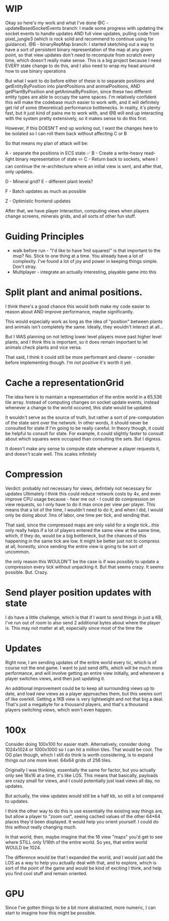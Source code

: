 # WIP
Okay so here's my work and what I've done
@C - updateBasedSocketEvents branch: I made some progress with updating the socket events to handle updates AND full view updates, pulling code from pixel_jungle3 (which is rock solid and recommend to continue using for guidance).
@B - binaryRepMap branch: I started sketching out a way to have a sort of persistent binary representation of the map at any given point, so that view updates don't need to recompute from scratch every time, which doesn't really make sense. This is a big project because I need EVERY state change to do this, and I also need to wrap my head around how to use binary operations

But what I want to do before either of these is to separate positions and getEntityByPosition into plantPositions and animalPositions, AND getPlantByPosition and getAnimalByPosition, since these two different entity types are able to occupy the same spaces. I'm relatively confident this will make the codebase much easier to work with, and it will definitely get rid of some (theoretical) performance bottlenecks. In reality, it's plenty fast, but it just kind of pains me to work with, and @B will end up interacting with the system pretty extensively, so it makes sense to do this first.

However, if this DOESN'T end up working out, I want the changes here to be isolated so I can roll them back without affecting C or B

So that means my plan of attack will be:

A - separate the positions in ECS state ✅
B - Create a write-heavy read-light binary representation of state ✏️
C - Return back to sockets, where I can continue the re-architecture where an initial view is sent, and after that, only updates.

D - Mineral grid?
E - different plant levels?

F - Batch updates as much as possible

Z - Optimistic frontend updates

After that, we have player interaction, computing views when players change screens, minerals grids, and all sorts of other fun stuff.

# Guiding Principles
- walk before run - "I'd like to have 1mil squares!" is that important to the mvp? No. Stick to one thing at a time. You already have a lot of complexity. I've found a lot of joy and power in keeping things simple. Don't stray.
- Multiplayer - integrate an actually interesting, playable game into this

# Split plant and animal positions.
I think there's a good chance this would both make my code easier to reason about AND improve performance, maybe significantly.

This would especially work as long as the idea of "position" between plants and animals isn't completely the same. Ideally, they wouldn't interact at all...

But I WAS planning on not letting lower level players move past higher level plants, and I think this is important, so it does remain important to let animals check plants and vice versa.

That said, I think it could still be more performant and clearer - consider before implementing though. I'm not positive it's worth it yet.

# Cache a representationGrid
The idea here is to maintain a representation of the entire world in a 65,536 tile array. Instead of computing changes on socket update events, instead whenever a change to the world occured, this state would be updated.

It wouldn't serve as the source of truth, but rather a sort of pre-computation of the state sent over the network. In other words, it should never be consulted for state if I'm going to be really careful. In theory though, it could be helpful to consult for state. For example, it could slightly faster to consult about which squares were occupied than consulting the sets. But I digress.

It doesn't make any sense to compute state whenever a player requests it, and doesn't scale well. This scales infinitely

# Compression
Verdict: probably not necessary for views, defintiely not necessary for updates
Ultimately I think this could reduce network costs by 4x, and even improve CPU usage because - hear me out - I could do compression on view requests, so I only have to do it max once per view per player. This means that a lot of the time, I wouldn't need to do it, and when I did, I would only be doing about .1ms of labor, one time per tick, and sending that.

That said, since the compressed maps are only valid for a single tick...this only really helps if a lot of players entered the same view at the same time, which, if they do, would be a big bottleneck, but the chances of this happening in the same tick are low. It might be better just not to compress at all, honestly, since sending the entire view is going to be sort of uncommon.

the only reason this WOULDN'T be the case is if was possibly to update a compression every tick without unpacking it. But that seems crazy. It seems possible. But. Crazy.

# Send player position updates with state
I do have a little challenge, which is that if I want to send things in just a KB, I've run out of room to also send 2 additional bytes about where the player is. This may not matter at all, especially since most of the time the 

# Updates
Right now, I am sending updates of the entire world every tic, which is of course not the end game. I want to just send diffs, which will be much more performance, and will involve getting an entire view initially, and whenever a player switches views, and then just updating it.

An additional improvement could be to keep all surrounding views up to date, and load new views as a player approaches them, but this seems sort of like overkill. Getting a 1KB view is very lightweight and not that big a deal. That's just a megabyte for a thousand players, and that's a thousand players switching views, which won't even happen.

# 100x
Consider doing 100x100 for easier math.
Alternatively, consider doing 1024x1024 or 1000x1000 so I can hit a million tiles. That would be cool.
The OG plan though, which I still do think is worth considering, is to expand things out one more level.
64x64 grids of 256 tiles.

Originally I was thinking, essentially the same for factor, but you actually only see 16x16 at a time, it's like LOS.
This means that basically, payloads are crazy small for views, and I could potentially just load views all day, no updates.

But actually, the view updates would still be a half kb, so still a lot compared to updates.

I think the other way to do this is use essentially the existing way things are, but allow a player to "zoom out", seeing cached values of the other 64*64 places they'd been displayed. It would help you orient yourself. I could do this without really changing much.

In that world, then, maybe imagine that the 16 view "maps" you'd get to see where STILL only 1/16th of the entire world. So yes, that entire world WOULD be 1024.

The difference would be that I expanded the world, and I would just add the LOS as a way to help you actually deal with that, and to explore, which is sort of the point of the game and would be kind of exciting I think, and help you find cool stuff and remain oriented.

# GPU
Since I've gotten things to be a bit more abstracted, more numeric, I can start to imagine how this might be possible.